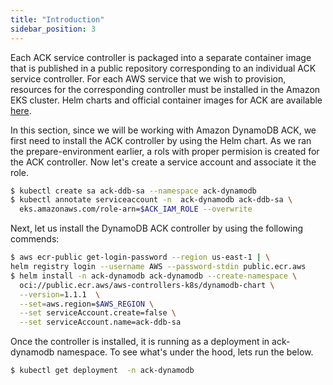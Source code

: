 ```yaml
---
title: "Introduction"
sidebar_position: 3
---
```


Each ACK service controller is packaged into a separate container image that is published in a public repository corresponding to an individual ACK service controller. For each AWS service that we wish to provision, resources for the corresponding controller must be installed in the Amazon EKS cluster. Helm charts and official container images for ACK are available [here](https://gallery.ecr.aws/aws-controllers-k8s).

In this section, since we will be working with Amazon DynamoDB ACK, we first need to install the ACK controller by using the Helm chart. As we ran the prepare-environment earlier, a rols with proper permision is created for the ACK controller. Now let's create a service account and associate it the role.
```bash
$ kubectl create sa ack-ddb-sa --namespace ack-dynamodb
$ kubectl annotate serviceaccount -n  ack-dynamodb ack-ddb-sa \
  eks.amazonaws.com/role-arn=$ACK_IAM_ROLE --overwrite
```

Next, let us install the DynamoDB ACK controller by using the following commends: 
```bash
$ aws ecr-public get-login-password --region us-east-1 | \
helm registry login --username AWS --password-stdin public.ecr.aws
$ helm install -n ack-dynamodb ack-dynamodb --create-namespace \
  oci://public.ecr.aws/aws-controllers-k8s/dynamodb-chart \
  --version=1.1.1  \
  --set=aws.region=$AWS_REGION \
  --set serviceAccount.create=false \
  --set serviceAccount.name=ack-ddb-sa
```

Once the controller is installed, it is running as a deployment in ack-dynamodb namespace. To see what's under the hood, lets run the below.

```bash
$ kubectl get deployment  -n ack-dynamodb
```

